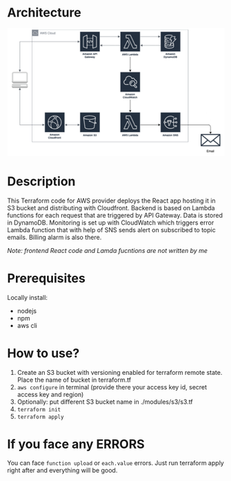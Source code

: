 # Architecture
![alt text](./architecture/architecture.PNG)

# Description
This Terraform code for AWS provider deploys the React app hosting it in S3 bucket and distributing with Cloudfront. Backend is based on Lambda functions for each request that are triggered by API Gateway. Data is stored in DynamoDB. Monitoring is set up with CloudWatch which triggers error Lambda function that with help of SNS sends alert on subscribed to topic emails. Billing alarm is also there.

*Note: frontend React code and Lamda fucntions are not written by me*

# Prerequisites
Locally install:
- nodejs
- npm
- aws cli

# How to use?
1. Create an S3 bucket with versioning enabled for terraform remote state. Place the name of bucket in terraform.tf
2. `aws configure` in terminal (provide there your access key id, secret access key and region)
3. Optionally: put different S3 bucket name in ./modules/s3/s3.tf
4. `terraform init`
5. `terraform apply`

# If you face any ERRORS
You can face `function upload` or `each.value` errors. Just run terraform apply right after and everything will be good.